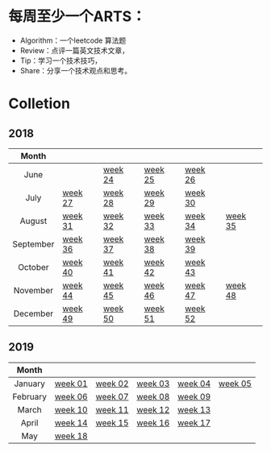 # 每周至少一个ARTS：

  - Algorithm：一个leetcode 算法题
  - Review：点评一篇英文技术文章，
  - Tip：学习一个技术技巧，
  - Share：分享一个技术观点和思考。

# Colletion

## 2018
|Month||||||
|:---:|-|-|-|-|-|
|June||[week 24](./2018/2018Week24.md)|[week 25](./2018/2018Week25.md)|[week 26](./2018/2018Week26.md)|
|July|[week 27](./2018/2018Week27.md)|[week 28](./2018/2018Week28.md)|[week 29](./2018/2018Week29.md)|[week 30](./2018/2018Week30.md)|
|August|[week 31](./2018/2018Week31.md)|[week 32](./2018/2018Week32.md)|[week 33](./2018/2018Week33.md)|[week 34](./2018/2018Week34.md)|[week 35](./2018/2018Week35.md)|
|September|[week 36](./2018/2018Week36.md)|[week 37](./2018/2018Week37.md)|[week 38](./2018/2018Week38.md)|[week 39](./2018/2018Week39.md)|
|October|[week 40](./2018/2018Week40.md)|[week 41](./2018/2018Week41.md)|[week 42](./2018/2018Week42.md)|[week 43](./2018/2018Week43.md)||
|November|[week 44](./2018/2018Week44.md)|[week 45](./2018/2018Week45.md)|[week 46](./2018/2018Week46.md)|[week 47](./2018/2018Week47.md)|[week 48](./2018/2018Week48.md)|
|December|[week 49](./2018/2018Week49.md)|[week 50](./2018/2018Week50.md)|[week 51](./2018/2018Week51.md)|[week 52](./2018/2018Week52.md)|

## 2019
|Month||||||
|:---:|-|-|-|-|-|
|January|[week 01](./2019/2019Week01.md)|[week 02](./2019/2019Week02.md)|[week 03](./2019/2019Week03.md)|[week 04](./2019/2019Week04.md)|[week 05](./2019/2019Week05.md)|
|February|[week 06](./2019/2019Week06.md)|[week 07](./2019/2019Week07.md)|[week 08](./2019/2019Week08.md)|[week 09](./2019/2019Week09.md)||
|March|[week 10](./2019/2019Week10.md)|[week 11](./2019/2019Week11.md)|[week 12](./2019/2019Week12.md)|[week 13](./2019/2019Week13.md)|
|April|[week 14](./2019/2019Week14.md)|[week 15](./2019/2019Week15.md)|[week 16](./2019/2019Week16.md)|[week 17](./2019/2019Week17.md)|
|May|[week 18](./2019/2019Week18.md)||||